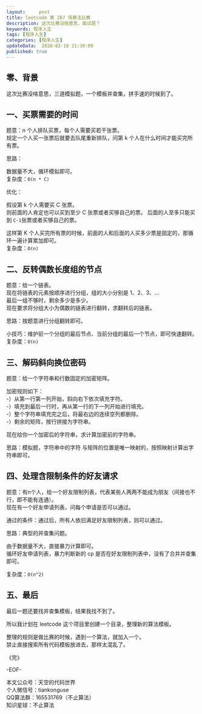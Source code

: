 ```yaml
---   
layout:     post  
title: leetcode 第 267 场算法比赛  
description: 这次比赛没啥意思，面试题？     
keywords: 程序人生  
tags: [程序人生]    
categories: [程序人生]  
updateData:  2020-02-18 21:30:00  
published: true  
---  
```



## 零、背景  


这次比赛没啥意思，三道模拟题，一个模板并查集，拼手速的时候到了。  


## 一、买票需要的时间  


题意：n 个人排队买票，每个人需要买若干张票。  
规定一个人买一张票后就要去队尾重新排队，问第 k 个人在什么时间才能买完所有票。  


思路：  

数据量不大，循环模拟即可。  
复杂度：`O(n * C)`  



优化：  


假设第 k 个人需要买 C 张票。  
则前面的人肯定也可以买到至少 C 张票或者买够自己的票。
后面的人至多只能买到 `C-1`张票或者买够自己的票。  


这样第 K 个人买完所有票的时候，前面的人和后面的人买多少票是固定的，那循环一遍计算累加即可。  
复杂度：`O(n)`  



## 二、反转偶数长度组的节点  


题意：给一个链表。  
现在将链表的元素按顺序进行分组，组的大小分别是 1、2、3、...  
最后一组不够时，剩余多少是多少。  
现在要求将分组大小为偶数的链表进行翻转，求翻转后的链表。  


思路：按题意进行分组翻转即可。  


小技巧：维护前一个分组的最后节点、当前分组的最后一个节点，即可快速翻转。  
复杂度：`O(n)`  


## 三、解码斜向换位密码  


题意：给一个字符串和行数固定的加密矩阵。  


加密规则如下：  
-）从第一行第一列开始，斜向右下依次填充字符。  
-）填充到最后一行时，再从第一行的下一列开始进行填充。  
-）整个字符串填充完之后，将最右边的连续空列都删除。  
-）剩余的矩阵，按行拼接为字符串。  


现在给你一个加密后的字符串，求计算加密前的字符串。  


思路：模拟题，字符串中的字符 与矩阵的位置是唯一映射的，按照映射计算出字符串即可。  



## 四、处理含限制条件的好友请求  


题意：有n个人，给一个好友限制列表，代表某些人两两不能成为朋友（间接也不行，即不能有连通）。  
现在有一个好友申请列表，问每个申请是否可以通过。  


通过的条件：通过后，所有人依旧满足好友限制列表，则可以通过。  



思路：典型的并查集问题。  


由于数据量不大，直接暴力计算即可。  
循环好友申请列表，暴力判断新的 cp 是否在好友限制列表中，没有了合并并查集即可。  


复杂度：`O(n^2)`  



## 五、最后  


最后一题还要找并查集模板，结果我找不到了。  


所以我计划在 leetcode 这个项目里创建一个目录，整理新的算法模板。  

整理的规则是做比赛的时候，遇到一个算法，就加入一个。  
禁止直接搜索所有代码模板放进去，那样太混乱了。  



《完》  


-EOF-  



本文公众号：天空的代码世界  
个人微信号：tiankonguse  
QQ算法群：165531769（不止算法）  
知识星球：不止算法  

